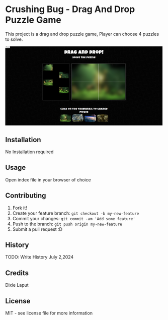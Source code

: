 # Crushing Bug - Drag And Drop Puzzle Game
This project is a drag and drop puzzle game, Player can choose 4 puzzles to solve.

<p float="left">
  <img src="images/dragdropimg.png" width="500" />
</p>

## Installation
No Installation required

## Usage
Open index file in your browser of choice

## Contributing
1. Fork it!
2. Create your feature branch: `git checkout -b my-new-feature`
3. Commit your changes: `git commit -am 'Add some feature'`
4. Push to the branch: `git push origin my-new-feature`
5. Submit a pull request :D

## History
TODO: Write History 
July 2,2024

## Credits
Dixie Laput

## License
MIT - see license file for more information